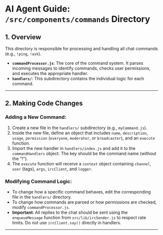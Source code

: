 # AI Agent Guide: `/src/components/commands` Directory

## 1. Overview

This directory is responsible for processing and handling all chat commands (e.g., `!ping`, `!ask`).

- **`commandProcessor.js`**: The core of the command system. It parses incoming messages to identify commands, checks user permissions, and executes the appropriate handler.
- **`handlers/`**: This subdirectory contains the individual logic for each command.

---

## 2. Making Code Changes

### Adding a New Command:

1.  Create a new file in the `handlers/` subdirectory (e.g., `myCommand.js`).
2.  Inside the new file, define an object that includes `name`, `description`, `usage`, `permission` (`everyone`, `moderator`, or `broadcaster`), and an `execute` function.
3.  Import the new handler in `handlers/index.js` and add it to the `commandHandlers` object. The key should be the command name (without the "!").
4.  The `execute` function will receive a `context` object containing `channel`, `user` (tags), `args`, `ircClient`, and `logger`.

### Modifying Command Logic:

-   To change how a specific command behaves, edit the corresponding file in the `handlers/` directory.
-   To change how commands are parsed or how permissions are checked, modify `commandProcessor.js`.
-   **Important**: All replies to the chat should be sent using the `enqueueMessage` function from `src/lib/ircSender.js` to respect rate limits. Do not use `ircClient.say()` directly in handlers.

---